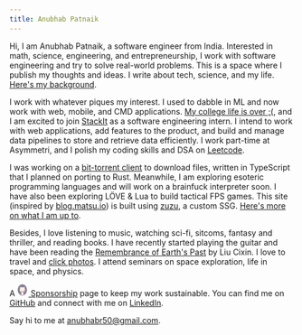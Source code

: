 ```yaml
---
title: Anubhab Patnaik
---
```



Hi, I am Anubhab Patnaik, a software engineer from India. Interested in math, science, engineering, and entrepreneurship, I work with software engineering and try to solve real-world problems. This is a space where I publish my thoughts and ideas. I write about tech, science, and my life. [Here's my background](/cv.html).

I work with whatever piques my interest. I used to dabble in ML and now work with web, mobile, and CMD applications. [My college life is over ;(](/blog/teasquared.html), and I am excited to join [StackIt](https://nowstackit.com) as a software engineering intern. I intend to work with web applications, add features to the product, and build and manage data pipelines to store and retrieve data efficiently. I work part-time at Asymmetri, and I polish my coding skills and DSA on [Leetcode](https://leetcode.com/anubhabr50).

I was working on a [bit-torrent client](https://github.com/fuzzymfx/b) to download files, written in TypeScript that I planned on porting to Rust. Meanwhile, I am exploring esoteric programming languages and will work on a brainfuck interpreter soon. I have also been exploring LÖVE & Lua to build tactical FPS games. This site (inspired by [blog.matsu.io](https://blog.matsu.io)) is built using [zuzu](https://github.com/fuzzymfx/zuzu), a custom SSG. [Here's more on what I am up to](/current.html).

Besides, I love listening to music, watching sci-fi, sitcoms, fantasy and thriller, and reading books. I have recently started playing the guitar and have been reading the [Remembrance of Earth's Past](https://en.wikipedia.org/wiki/Remembrance_of_Earth%27s_Past) by Liu Cixin. I love to travel and [click photos](https://instagram.com/anubhavclicks). I attend seminars on space exploration, life in space, and physics.

A [<img src="/assets/img/kofi.svg" alt="github" class="pb-1 mr-5 " width="18" height="22" style="margin-right: 2px;"> Sponsorship](https://github.com/sponsors/fuzzymfx/) page to keep my work sustainable. You can find me on [GitHub](https://github.com/fuzzymfx) and connect with me on [LinkedIn](https://www.linkedin.com/in/anubhabpatnaik0530/).

Say hi to me at <anubhabr50@gmail.com>.
